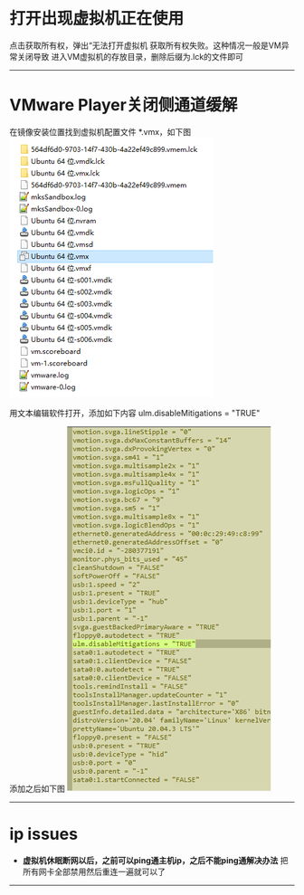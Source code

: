 
# 打开出现虚拟机正在使用
 点击获取所有权，弹出“无法打开虚拟机
 获取所有权失败。这种情况一般是VM异常关闭导致
 进入VM虚拟机的存放目录，删除后缀为.lck的文件即可
***
# VMware Player关闭侧通道缓解
在镜像安装位置找到虚拟机配置文件 *.vmx，如下图
![498292de4dd090aa304cd8ee00dbfb4c.png](../../../_resources/498292de4dd090aa304cd8ee00dbfb4c.png)

 用文本编辑软件打开，添加如下内容
ulm.disableMitigations = "TRUE"

添加之后如下图
![e5580ce5022b5c31575fdec7b2a8dd9c.png](../../../_resources/e5580ce5022b5c31575fdec7b2a8dd9c.png)

***
# ip issues
- **虚拟机休眠断网以后，之前可以ping通主机ip，之后不能ping通解决办法**
 把所有网卡全部禁用然后重连一遍就可以了
***




